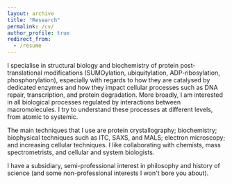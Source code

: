 ```yaml
---
layout: archive
title: "Research"
permalink: /cv/
author_profile: true
redirect_from:
  - /resume
---
```


I specialise in structural biology and biochemistry of protein post-translational modifications (SUMOylation, ubiquitylation, ADP-ribosylation, phosphorylation), especially with regards to how they are catalysed by dedicated enzymes and how they impact cellular processes such as DNA repair, transcription, and protein degradation. More broadly, I am interested in all biological processes regulated by interactions between macromolecules. I try to understand these processes at different levels, from atomic to systemic. 

The main techniques that I use are protein crystallography; biochemistry; biophysical techniques such as ITC, SAXS, and MALS; electron microscopy; and increasing cellular techniques. I like collaborating with chemists, mass spectrometrists, and cellular and system biologists.

I have a subsidiary, semi-professional interest in philosophy and history of science (and some non-professional interests I won't bore you about).



